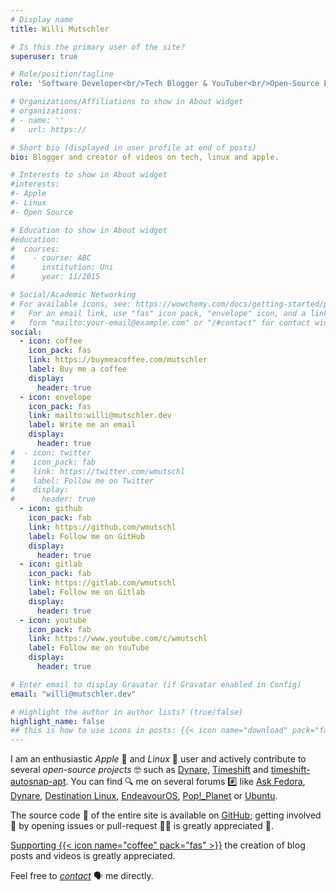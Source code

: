 ```yaml
---
# Display name
title: Willi Mutschler

# Is this the primary user of the site?
superuser: true

# Role/position/tagline
role: 'Software Developer<br/>Tech Blogger & YouTuber<br/>Open-Source Enthusiast'

# Organizations/Affiliations to show in About widget
# organizations:
# - name: ''
#   url: https://

# Short bio (displayed in user profile at end of posts)
bio: Blogger and creator of videos on tech, linux and apple.

# Interests to show in About widget
#interests:
#- Apple
#- Linux
#- Open Source

# Education to show in About widget
#education:
#  courses:
#    - course: ABC
#      institution: Uni
#      year: 11/2015

# Social/Academic Networking
# For available icons, see: https://wowchemy.com/docs/getting-started/page-builder/#icons
#   For an email link, use "fas" icon pack, "envelope" icon, and a link in the
#   form "mailto:your-email@example.com" or "/#contact" for contact widget.
social:
  - icon: coffee
    icon_pack: fas
    link: https://buymeacoffee.com/mutschler
    label: Buy me a coffee
    display:
      header: true
  - icon: envelope
    icon_pack: fas
    link: mailto:willi@mutschler.dev
    label: Write me an email
    display:
      header: true
#  - icon: twitter
#    icon_pack: fab
#    link: https://twitter.com/wmutschl
#    label: Follow me on Twitter
#    display:
#      header: true
  - icon: github
    icon_pack: fab
    link: https://github.com/wmutschl
    label: Follow me on GitHub
    display:
      header: true
  - icon: gitlab
    icon_pack: fab
    link: https://gitlab.com/wmutschl
    label: Follow me on Gitlab
    display:
      header: true
  - icon: youtube
    icon_pack: fab
    link: https://www.youtube.com/c/wmutschl
    label: Follow me on YouTube
    display:
      header: true

# Enter email to display Gravatar (if Gravatar enabled in Config)
email: "willi@mutschler.dev"

# Highlight the author in author lists? (true/false)
highlight_name: false
## this is how to use icons in posts: {{< icon name="download" pack="fas" >}}
---
```

I am an enthusiastic *Apple* 🍏 and *Linux* 🐧 user and actively contribute to several *open-source projects* 🤓 such as [Dynare](https://dynare.org), [Timeshift](https://github.com/wmutschl/timeshift) and [timeshift-autosnap-apt](https://github.com/wmutschl/timeshift-autosnap-apt). You can find 🔍 me on several forums #️⃣ like [Ask Fedora](https://ask.fedoraproject.org/u/wmutschl), [Dynare](https://forum.dynare.org/u/wmutschl), [Destination Linux](https://discourse.destinationlinux.network/u/wmutschl/), [EndeavourOS](https://forum.endeavouros.com/u/wmutschl), [Pop!_Planet](https://pop-planet.info/forums/members/wmutschl.104) or [Ubuntu](https://discourse.ubuntu.com/u/wmutschl).

The source code 📜 of the entire site is available on [GitHub](https://github.com/wmutschl/mutschler.dev); getting involved 👋 by opening issues or pull-request 🧑‍💻 is greatly appreciated 🙏. 

[Supporting {{< icon name="coffee" pack="fas" >}}](https://buymeacoffee.com/mutschler) the creation of blog posts and videos is greatly appreciated.

Feel free to *[contact](mailto:willi@mutschler.dev)* 🗣️ me directly.